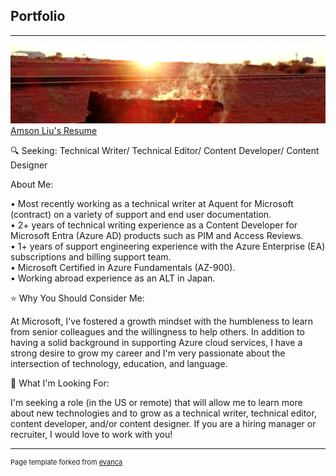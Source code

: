 ## Portfolio

---

<img src="images/fire.jpg?raw=true"/>
<a href="https://drive.google.com/file/d/15quMCIBtmGGdItx4joD2IG5SlSXQ5ojA/view?usp=sharing" target="_blank">Amson Liu's Resume</a>
<br>

🔍 Seeking: Technical Writer/ Technical Editor/ Content Developer/ Content Designer 

About Me:

• Most recently working as a technical writer at Aquent for Microsoft (contract) on a variety of support and end user documentation.<br>
• 2+ years of technical writing experience as a Content Developer for Microsoft Entra (Azure AD) products such as PIM and Access Reviews.<br>
• 1+ years of support engineering experience with the Azure Enterprise (EA) subscriptions and billing support team.<br>
• Microsoft Certified in Azure Fundamentals (AZ-900).<br>
• Working abroad experience as an ALT in Japan.<br>

⭐ Why You Should Consider Me:

At Microsoft, I've fostered a growth mindset with the humbleness to learn from senior colleagues and the willingness to help others. In addition to having a solid background in supporting Azure cloud services, I have a strong desire to grow my career and I'm very passionate about the intersection of technology, education, and language.

🚀 What I'm Looking For:

I'm seeking a role (in the US or remote) that will allow me to learn more about new technologies and to grow as a technical writer, technical editor, content developer, and/or content designer. If you are a hiring manager or recruiter, I would love to work with you!


---
<p style="font-size:11px">Page template forked from <a href="https://github.com/evanca/quick-portfolio" target="_blank">evanca</a></p>
<!-- Remove above link if you don't want to attibute -->

